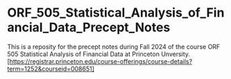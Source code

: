 # ORF_505_Statistical_Analysis_of_Financial_Data_Precept_Notes

This is a reposity for the precept notes during Fall 2024 of the course ORF 505 Statistical Analysis of Financial Data at Princeton Unversity. [https://registrar.princeton.edu/course-offerings/course-details?term=1252&courseid=008651]

